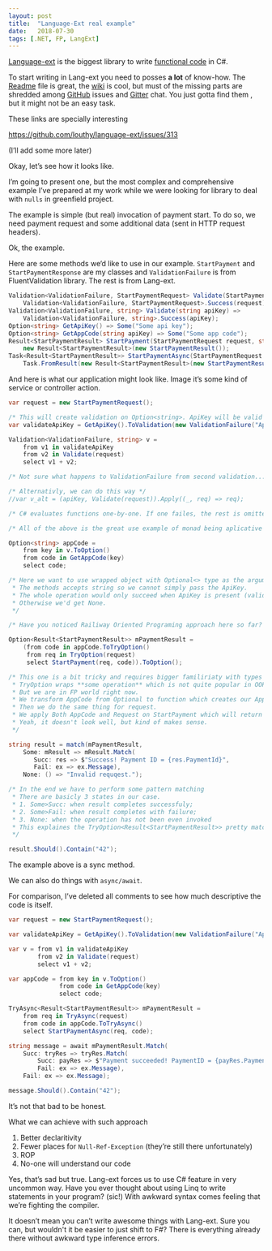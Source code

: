 ```yaml
---
layout: post
title:  "Language-Ext real example"
date:   2018-07-30
tags: [.NET, FP, LangExt]
---
```


[Language-ext](https://github.com/louthy/language-ext) is the biggest library to write [functional code](https://en.wikipedia.org/wiki/Functional_programming) in C#. 

To start writing in Lang-ext you need to posses **a lot** of know-how. The [Readme](https://github.com/louthy/language-ext/blob/master/README.md) file is great, the [wiki](https://github.com/louthy/language-ext/wiki) is cool, but must of the missing parts are shredded among [GitHub](https://github.com/louthy/language-ext) issues and [Gitter](https://gitter.im/louthy/language-ext?utm_source=badge&utm_medium=badge&utm_campaign=pr-badge&utm_content=badge) chat. You just gotta find them , but it might not be an easy task.

These links are specially interesting

https://github.com/louthy/language-ext/issues/313

(I’ll add some more later)



Okay, let’s see how it looks like.

I’m going to present one, but the most complex and comprehensive example I’ve prepared at my work while we were looking for library to deal with `nulls` in greenfield project.

The example is simple (but real) invocation of payment start. To do so, we need payment request and some additional data (sent in HTTP request headers).

Ok, the example.

Here are some methods we‘d like to use in our example. `StartPayment` and `StartPaymentResponse` are my classes and `ValidationFailure` is from FluentValidation library. The rest is from Lang-ext.

```csharp
Validation<ValidationFailure, StartPaymentRequest> Validate(StartPaymentRequest request) =>
    Validation<ValidationFailure, StartPaymentRequest>.Success(request);
Validation<ValidationFailure, string> Validate(string apiKey) => 
    Validation<ValidationFailure, string>.Success(apiKey);
Option<string> GetApiKey() => Some("Some api key");
Option<string> GetAppCode(string apiKey) => Some("Some app code");
Result<StartPaymentResult> StartPayment(StartPaymentRequest request, string appCode) => 
    new Result<StartPaymentResult>(new StartPaymentResult());
Task<Result<StartPaymentResult>> StartPaymentAsync(StartPaymentRequest request, string appCode) =>
    Task.FromResult(new Result<StartPaymentResult>(new StartPaymentResult() { }));
```

And here is what our application might look like. Image it’s some kind of service or controller action.

```csharp
var request = new StartPaymentRequest();

/* This will create validation on Option<string>. ApiKey will be valid only when present (in Some state). */
var validateApiKey = GetApiKey().ToValidation(new ValidationFailure("ApiKey", "API Key is missing in headers"));

Validation<ValidationFailure, string> v = 
    from v1 in validateApiKey
    from v2 in Validate(request)
    select v1 + v2;

/* Not sure what happens to ValidationFailure from second validation... */

/* Alternativly, we can do this way */
//var v_alt = (apiKey, Validate(request)).Apply((_, req) => req);

/* C# evaluates functions one-by-one. If one failes, the rest is omitted as we haven't got all required variables (v1 and v2) to complete the last statement */

/* All of the above is the great use example of monad being aplicative structure */

Option<string> appCode = 
    from key in v.ToOption()
    from code in GetAppCode(key)
    select code;

/* Here we want to use wrapped object with Optional<> type as the argument.
 * The methods accepts string so we cannot simply pass the ApiKey.
 * The whole operation would only succeed when ApiKey is present (valid) and there is existing AppCode assosiated with AppCode.
 * Otherwise we'd get None.
 */

/* Have you noticed Railiway Oriented Programing approach here so far? */

Option<Result<StartPaymentResult>> mPaymentResult = 
    (from code in appCode.ToTryOption()
     from req in TryOption(request)
     select StartPayment(req, code)).ToOption();

/* This one is a bit tricky and requires bigger familiriaty with types provided by Lang-ext.
 * TryOption wraps **some operation** which is not quite popular in OOP.
 * But we are in FP world right now.
 * We transform AppCode from Optional to function which creates our AppCode.
 * Then we do the same thing for request.
 * We apply Both AppCode and Request on StartPayment which will return us a TryOption<Result<StartPaymentResult>>.
 * Yeah, it doesn't look well, but kind of makes sense.
 */

string result = match(mPaymentResult,
    Some: mResult => mResult.Match(
       Succ: res => $"Success! Payment ID = {res.PaymentId}",
       Fail: ex => ex.Message),
    None: () => "Invalid requqest.");

/* In the end we have to perform some pattern matching 
 * There are basicly 3 states in our case.
 * 1. Some>Succ: when result completes successfuly;
 * 2. Some>Fail: when result completes with failure;
 * 3. None: when the operation has not been even invoked
 * This explaines the TryOption<Result<StartPaymentResult>> pretty match.
 */

result.Should().Contain("42");
```

The example above is a sync method.

We can also do things with `async/await`.

For comparison, I’ve deleted all comments to see how much descriptive the code is itself.

```csharp
var request = new StartPaymentRequest();

var validateApiKey = GetApiKey().ToValidation(new ValidationFailure("ApiKey", "API Key is missing in headers"));

var v = from v1 in validateApiKey
        from v2 in Validate(request)
        select v1 + v2;

var appCode = from key in v.ToOption()
              from code in GetAppCode(key)
              select code;

TryAsync<Result<StartPaymentResult>> mPaymentResult =
    from req in TryAsync(request)
    from code in appCode.ToTryAsync()
    select StartPaymentAsync(req, code);

string message = await mPaymentResult.Match(
    Succ: tryRes => tryRes.Match(
        Succ: payRes => $"Payment succeeded! PaymentID = {payRes.PaymentId}",
        Fail: ex => ex.Message),
    Fail: ex => ex.Message);

message.Should().Contain("42");
```

It’s not that bad to be honest.

What we can achieve with such approach

1. Better declaritivity
2. Fewer places for `Null-Ref-Exception` (they’re still there unfortunately)
3. ROP
4. No-one will understand our code

Yes, that’s sad but true. Lang-ext forces us to use C# feature in very uncommon way. Have you ever thought about using Linq to write statements in your program? (sic!) With awkward syntax comes feeling that we’re fighting the compiler.

It doesn’t mean you can’t write awesome things with Lang-ext. Sure you can, but wouldn't it be easier to just shift to F#? There is everything already there without awkward type inference errors.
